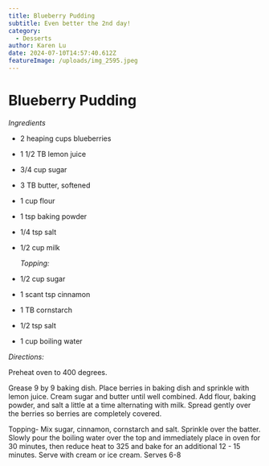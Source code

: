 ```yaml
---
title: Blueberry Pudding
subtitle: Even better the 2nd day!
category:
  - Desserts
author: Karen Lu
date: 2024-07-10T14:57:40.612Z
featureImage: /uploads/img_2595.jpeg
---
```

# Blueberry Pudding

*Ingredients*

* 2 heaping cups blueberries 
* 1 1/2 TB lemon juice
* 3/4 cup sugar
* 3 TB butter, softened 
* 1 cup flour
* 1 tsp baking powder
* 1/4 tsp salt
* 1/2 cup milk

  *Topping:*
* 1/2 cup sugar
* 1 scant tsp cinnamon 
* 1 TB cornstarch 
* 1/2 tsp salt
* 1 cup boiling water

*Directions:*

Preheat oven to 400 degrees.

Grease 9 by 9 baking dish. Place berries in baking dish and sprinkle with lemon juice. Cream  sugar and butter until well combined. Add flour,  baking powder, and salt a little at a time alternating with milk.  Spread gently over the berries so berries are completely covered.

Topping- Mix sugar, cinnamon, cornstarch and salt. Sprinkle over the batter.  Slowly pour the boiling water over the top and immediately place in oven for 30 minutes, then reduce heat to 325 and bake for an additional 12 - 15 minutes.  Serve with cream or ice cream.  Serves 6-8